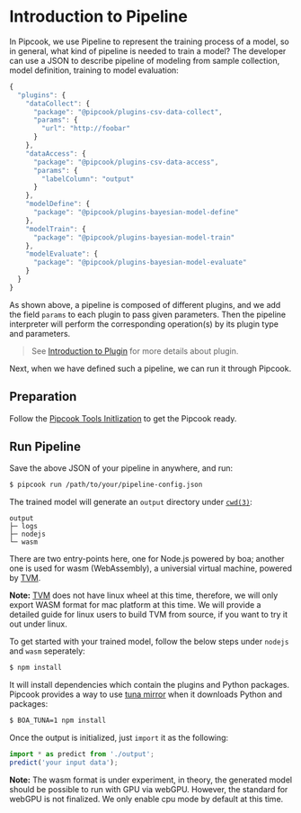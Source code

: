 # Introduction to Pipeline

In Pipcook, we use Pipeline to represent the training process of a model, so in general, what kind of pipeline is needed to train a model? The developer can use a JSON to describe pipeline of modeling from sample collection, model definition, training to model evaluation:

```js
{
  "plugins": {
    "dataCollect": {
      "package": "@pipcook/plugins-csv-data-collect",
      "params": {
        "url": "http://foobar"
      }
    },
    "dataAccess": {
      "package": "@pipcook/plugins-csv-data-access",
      "params": {
        "labelColumn": "output"
      }
    },
    "modelDefine": {
      "package": "@pipcook/plugins-bayesian-model-define"
    },
    "modelTrain": {
      "package": "@pipcook/plugins-bayesian-model-train"
    },
    "modelEvaluate": {
      "package": "@pipcook/plugins-bayesian-model-evaluate"
    }
  }
}
```

As shown above, a pipeline is composed of different plugins, and we add the field `params` to each plugin to pass given parameters. Then the pipeline interpreter will perform the corresponding operation(s) by its plugin type and parameters.

> See [Introduction to Plugin](./intro-to-plugin.md) for more details about plugin.

Next, when we have defined such a pipeline, we can run it through Pipcook.

## Preparation

Follow the [Pipcook Tools Initlization](./pipcook-tools.md#environment-setup) to get the Pipcook ready.

## Run Pipeline

Save the above JSON of your pipeline in anywhere, and run:

```sh
$ pipcook run /path/to/your/pipeline-config.json
```

The trained model will generate an `output` directory under [`cwd(3)`](https://linux.die.net/man/3/cwd):

```
output
├─ logs
├─ nodejs
└─ wasm
```

There are two entry-points here, one for Node.js powered by boa; another one is used for wasm (WebAssembly), a universial virtual machine, powered by [TVM](https://tvm.apache.org/docs/).

**Note:** [TVM](https://tvm.apache.org/docs/) does not have linux wheel at this time, therefore, we will only export WASM format for mac platform at this time. We will provide a detailed guide for linux users to build TVM from source, if you want to try it out under linux.

To get started with your trained model, follow the below steps under `nodejs` and `wasm` seperately:

```sh
$ npm install
```

It will install dependencies which contain the plugins and Python packages. Pipcook provides a way to use [tuna mirror](https://mirrors.tuna.tsinghua.edu.cn/) when it downloads Python and packages:

```sh
$ BOA_TUNA=1 npm install
```

Once the output is initialized, just `import` it as the following:

```js
import * as predict from './output';
predict('your input data');
```

**Note:** The wasm format is under experiment, in theory, the generated model should be possible to run with GPU via webGPU. However, the standard for webGPU is not finalized. We only enable cpu mode by default at this time.
